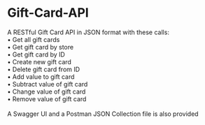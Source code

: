 # Gift-Card-API

A RESTful Gift Card API in JSON format with these calls: <br />
• Get all gift cards <br />
• Get gift card by store <br />
• Get gift card by ID <br />
• Create new gift card <br />
• Delete gift card from ID <br />
• Add value to gift card <br />
• Subtract value of gift card <br />
• Change value of gift card <br />
• Remove value of gift card <br />
<br />
A Swagger UI and a Postman JSON Collection file is also provided
